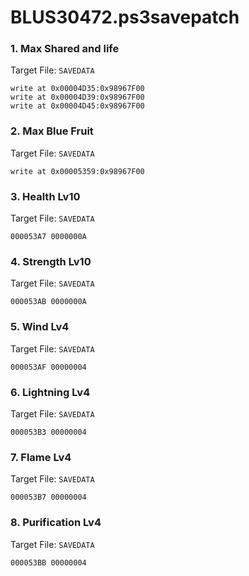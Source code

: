 # BLUS30472.ps3savepatch

### 1. Max Shared and life

Target File: `SAVEDATA`

```
write at 0x00004D35:0x98967F00
write at 0x00004D39:0x98967F00
write at 0x00004D45:0x98967F00
```

### 2. Max Blue Fruit

Target File: `SAVEDATA`

```
write at 0x00005359:0x98967F00
```

### 3. Health Lv10

Target File: `SAVEDATA`

```
000053A7 0000000A
```

### 4. Strength Lv10

Target File: `SAVEDATA`

```
000053AB 0000000A
```

### 5. Wind Lv4

Target File: `SAVEDATA`

```
000053AF 00000004
```

### 6. Lightning Lv4

Target File: `SAVEDATA`

```
000053B3 00000004
```

### 7. Flame Lv4

Target File: `SAVEDATA`

```
000053B7 00000004
```

### 8. Purification Lv4

Target File: `SAVEDATA`

```
000053BB 00000004
```

